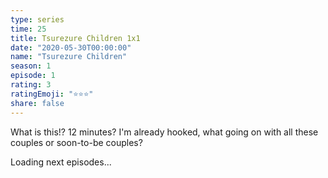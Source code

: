 ```yaml
---
type: series
time: 25
title: Tsurezure Children 1x1
date: "2020-05-30T00:00:00"
name: "Tsurezure Children"
season: 1
episode: 1
rating: 3
ratingEmoji: "⭐️⭐️⭐️"
share: false
---
```


What is this!? 12 minutes? I'm already hooked, what going on with all these couples or soon-to-be couples?

Loading next episodes...
